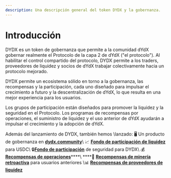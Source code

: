 ```yaml
---
description: Una descripción general del token DYDX y la gobernanza.
---
```


# Introducción

DYDX es un token de gobernanza que permite a la comunidad dYdX gobernar realmente el Protocolo de la capa 2 de dYdX ("el protocolo"). Al habilitar el control compartido del protocolo, DYDX permite a los traders, proveedores de liquidez y socios de dYdX trabajar colectivamente hacia un protocolo mejorado.

DYDX permite un ecosistema sólido en torno a la gobernanza, las recompensas y la participación, cada uno diseñado para impulsar el crecimiento a futuro y la descentralización de dYdX, lo que resulta en una mejor experiencia para los usuarios.

Los grupos de participación están diseñados para promover la liquidez y la seguridad en el Protocolo. Los programas de recompensas por operaciones, el suministro de liquidez y el uso anterior de dYdX ayudarán a impulsar el crecimiento y la adopción de dYdX.

Además del lanzamiento de DYDX, también hemos \\lanzado: 🖥️  Un producto de gobernanza en [**dydx.community**](https://dydx.community)\ 📈 [**Fondo de participación de liquidez**](staking-pools/liquidity-staking-pool.md) para USDC\ 🔒[**Fondo de participación**](staking-pools/safety-staking-pool.md) de seguridad para DYDX\ 💰 [**Recompensas de operaciones**](rewards/trading-rewards.md)****\ ****💸 [**Recompensas de minería retroactiva**](rewards/retroactive-mining-rewards.md) para usuarios anteriores \📊 [**Recompensas de proveedores de liquidez**](rewards/liquidity-provider-rewards.md)
